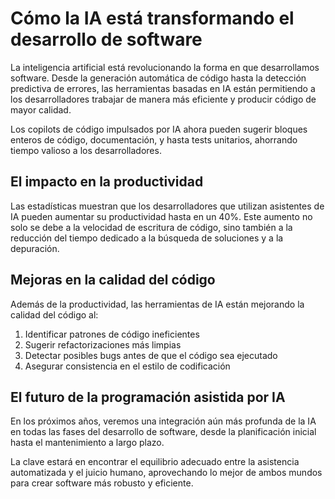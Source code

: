 # Cómo la IA está transformando el desarrollo de software


La inteligencia artificial está revolucionando la forma en que desarrollamos software. Desde la generación automática de código hasta la detección predictiva de errores, las herramientas basadas en IA están permitiendo a los desarrolladores trabajar de manera más eficiente y producir código de mayor calidad.

Los copilots de código impulsados por IA ahora pueden sugerir bloques enteros de código, documentación, y hasta tests unitarios, ahorrando tiempo valioso a los desarrolladores.

## El impacto en la productividad

Las estadísticas muestran que los desarrolladores que utilizan asistentes de IA pueden aumentar su productividad hasta en un 40%. Este aumento no solo se debe a la velocidad de escritura de código, sino también a la reducción del tiempo dedicado a la búsqueda de soluciones y a la depuración.

## Mejoras en la calidad del código

Además de la productividad, las herramientas de IA están mejorando la calidad del código al:

1. Identificar patrones de código ineficientes
2. Sugerir refactorizaciones más limpias
3. Detectar posibles bugs antes de que el código sea ejecutado
4. Asegurar consistencia en el estilo de codificación

## El futuro de la programación asistida por IA

En los próximos años, veremos una integración aún más profunda de la IA en todas las fases del desarrollo de software, desde la planificación inicial hasta el mantenimiento a largo plazo.

La clave estará en encontrar el equilibrio adecuado entre la asistencia automatizada y el juicio humano, aprovechando lo mejor de ambos mundos para crear software más robusto y eficiente.